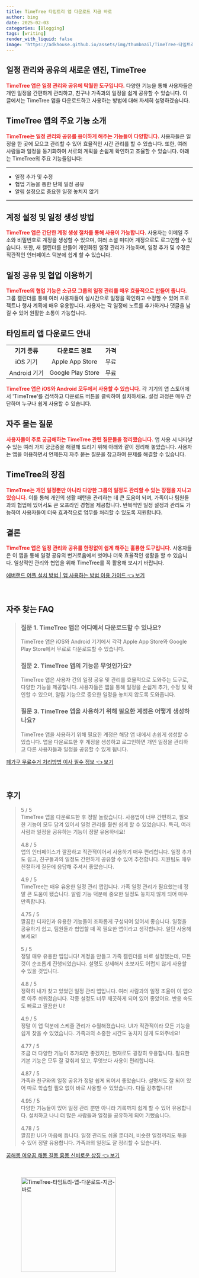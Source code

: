 ```yaml
---
title: TimeTree 타임트리 앱 다운로드 지금 바로
author: bing
date: 2025-02-03
categories: [Blogging]
tags: [writing]
render_with_liquid: false
image: 'https://adkhouse.github.io/assets/img/thumbnail/TimeTree-타임트리-앱-다운로드-지금-바로.webp'
---
```



<h2 id='일정 관리와 공유의 새로운 엔진, TimeTree'>일정 관리와 공유의 새로운 엔진, TimeTree</h2>

<p><b><span style="color: #ee2323;">TimeTree 앱은 일정 관리와 공유에 탁월한 도구입니다.</span></b> 다양한 기능을 통해 사용자들은 개인 일정을 간편하게 관리하고, 친구나 가족과의 일정을 쉽게 공유할 수 있습니다. 이 글에서는 TimeTree 앱을 다운로드하고 사용하는 방법에 대해 자세히 설명하겠습니다.</p>

<h2 id='TimeTree 앱의 주요 기능 소개'>TimeTree 앱의 주요 기능 소개</h2>

<p><b><span style="color: #ee2323;">TimeTree는 일정 관리와 공유를 용이하게 해주는 기능들이 다양합니다.</span></b> 사용자들은 일정을 한 곳에 모으고 관리할 수 있어 효율적인 시간 관리를 할 수 있습니다. 또한, 여러 사람들과 일정을 동기화하여 서로의 계획을 손쉽게 확인하고 조율할 수 있습니다. 아래는 TimeTree의 주요 기능들입니다:</p>

<hr />

<ul>
    <li>일정 추가 및 수정</li>
    <li>협업 기능을 통한 단체 일정 공유</li>
    <li>알림 설정으로 중요한 일정 놓치지 않기</li>
</ul>

<hr />

<h2 id='계정 설정 및 일정 생성 방법'>계정 설정 및 일정 생성 방법</h2>

<p><b><span style="color: #ee2323;">TimeTree 앱은 간단한 계정 생성 절차를 통해 사용이 가능합니다.</span></b> 사용자는 이메일 주소와 비밀번호로 계정을 생성할 수 있으며, 여러 소셜 미디어 계정으로도 로그인할 수 있습니다. 또한, 새 캘린더를 만들어 개인화된 일정 관리가 가능하며, 일정 추가 및 수정은 직관적인 인터페이스 덕분에 쉽게 할 수 있습니다.</p>

<h2 id='일정 공유 및 협업 이용하기'>일정 공유 및 협업 이용하기</h2>

<p><b><span style="color: #ee2323;">TimeTree의 협업 기능은 소규모 그룹의 일정 관리를 매우 효율적으로 만들어 줍니다.</span></b> 그룹 캘린더를 통해 여러 사용자들이 실시간으로 일정을 확인하고 수정할 수 있어 프로젝트나 행사 계획에 매우 유용합니다. 사용자는 각 일정에 노트를 추가하거나 댓글을 남길 수 있어 원활한 소통이 가능합니다.</p>

<h2 id='타임트리 앱 다운로드 안내'>타임트리 앱 다운로드 안내</h2>

<table>
    <tr>
        <td style="text-align: center; height: 17px;"><b>기기 종류</b></td>
        <td style="text-align: center; height: 17px;"><b>다운로드 경로</b></td>
        <td style="text-align: center; height: 17px;"><b>가격</b></td>
    </tr>
    <tr>
        <td style="text-align: center; height: 17px;">iOS 기기</td>
        <td style="text-align: center; height: 17px;">Apple App Store</td>
        <td style="text-align: center; height: 17px;">무료</td>
    </tr>
    <tr>
        <td style="text-align: center; height: 17px;">Android 기기</td>
        <td style="text-align: center; height: 17px;">Google Play Store</td>
        <td style="text-align: center; height: 17px;">무료</td>
    </tr>
</table>

<p><b><span style="color: #ee2323;">TimeTree 앱은 iOS와 Android 모두에서 사용할 수 있습니다.</span></b> 각 기기의 앱 스토어에서 'TimeTree'를 검색하고 다운로드 버튼을 클릭하여 설치하세요. 설정 과정은 매우 간단하며 누구나 쉽게 사용할 수 있습니다.</p>

<h2 id='자주 묻는 질문'>자주 묻는 질문</h2>

<p><b><span style="color: #ee2323;">사용자들이 주로 궁금해하는 TimeTree 관련 질문들을 정리했습니다.</span></b> 앱 사용 시 나타날 수 있는 여러 가지 궁금증을 해결해 드리기 위해 아래와 같이 정리해 놓았습니다. 사용자는 앱을 이용하면서 언제든지 자주 묻는 질문을 참고하여 문제를 해결할 수 있습니다.</p>

<h2 id='TimeTree의 장점'>TimeTree의 장점</h2>

<p><b><span style="color: #ee2323;">TimeTree는 개인 일정뿐만 아니라 다양한 그룹의 일정도 관리할 수 있는 장점을 지니고 있습니다.</span></b> 이를 통해 개인의 생활 패턴을 관리하는 데 큰 도움이 되며, 가족이나 팀원들과의 협업에 있어서도 큰 오프라인 경험을 제공합니다. 반복적인 일정 설정과 관리도 가능하여 사용자들이 더욱 효과적으로 업무를 처리할 수 있도록 지원합니다.</p>

<h2 id='결론'>결론</h2>

<p><b><span style="color: #ee2323;">TimeTree 앱은 일정 관리와 공유를 한정없이 쉽게 해주는 훌륭한 도구입니다.</span></b> 사용자들은 이 앱을 통해 일정 공유의 번거로움에서 벗어나 더욱 효율적인 생활을 할 수 있습니다. 일상적인 관리와 협업을 위해 TimeTree를 꼭 활용해 보시기 바랍니다.</p>


<p><a class="click-button" title="에버랜드 어플 설치 방법 | 앱 사용하는 방법 이용 가이드" href="https://adkhouse.github.io/posts/%EC%97%90%EB%B2%84%EB%9E%9C%EB%93%9C-%EC%96%B4%ED%94%8C-%EC%84%A4%EC%B9%98-%EB%B0%A9%EB%B2%95-%EC%95%B1-%EC%82%AC%EC%9A%A9%ED%95%98%EB%8A%94-%EB%B0%A9%EB%B2%95-%EC%9D%B4%EC%9A%A9-%EA%B0%80%EC%9D%B4%EB%93%9C/" rel="dofollow">에버랜드 어플 설치 방법 | 앱 사용하는 방법 이용 가이드 👈 보기</a></p><br>
<h2 id='자주_찾는_FAQ'>자주 찾는 FAQ</h2>
<div itemscope="" itemtype="https://schema.org/FAQPage"> 
<blockquote> 
<div itemscope="" itemprop="mainEntity" itemtype="https://schema.org/Question"> 
<h3 itemprop="name">질문 1. TimeTree 앱은 어디에서 다운로드할 수 있나요?</h3> 
<div itemscope="" itemprop="acceptedAnswer" itemtype="https://schema.org/Answer"> 
<span itemprop="text"> 
<p>TimeTree 앱은 iOS와 Android 기기에서 각각 Apple App Store와 Google Play Store에서 무료로 다운로드할 수 있습니다.</p> 
</span> 
</div> 
</div> 
<div itemscope="" itemprop="mainEntity" itemtype="https://schema.org/Question"> 
<h3 itemprop="name">질문 2. TimeTree 앱의 기능은 무엇인가요?</h3> 
<div itemscope="" itemprop="acceptedAnswer" itemtype="https://schema.org/Answer"> 
<span itemprop="text"> 
<p>TimeTree 앱은 사용자 간의 일정 공유 및 관리를 효율적으로 도와주는 도구로, 다양한 기능을 제공합니다. 사용자들은 앱을 통해 일정을 손쉽게 추가, 수정 및 확인할 수 있으며, 알림 기능으로 중요한 일정을 놓치지 않도록 도와줍니다.</p> 
</span> 
</div> 
</div> 
<div itemscope="" itemprop="mainEntity" itemtype="https://schema.org/Question"> 
<h3 itemprop="name">질문 3. TimeTree 앱을 사용하기 위해 필요한 계정은 어떻게 생성하나요?</h3> 
<div itemscope="" itemprop="acceptedAnswer" itemtype="https://schema.org/Answer"> 
<span itemprop="text"> 
<p>TimeTree 앱을 사용하기 위해 필요한 계정은 해당 앱 내에서 손쉽게 생성할 수 있습니다. 앱을 다운로드한 후 계정을 생성하고 로그인하면 개인 일정을 관리하고 다른 사용자들과 일정을 공유할 수 있게 됩니다.</p> 
</span> 
</div> 
</div> 
</blockquote> 
</div>
<p><a class="click-button" title="폐가구 무료수거 처리방법 이사 필수 정보" href="https://adkhouse.github.io/posts/%ED%8F%90%EA%B0%80%EA%B5%AC-%EB%AC%B4%EB%A3%8C%EC%88%98%EA%B1%B0-%EC%B2%98%EB%A6%AC%EB%B0%A9%EB%B2%95-%EC%9D%B4%EC%82%AC-%ED%95%84%EC%88%98-%EC%A0%95%EB%B3%B4/" rel="dofollow">폐가구 무료수거 처리방법 이사 필수 정보 👈 보기</a></p><br>
<h2 id='후기'>후기</h2>
<div itemscope itemtype="https://schema.org/Product">
  <blockquote>
  <div itemprop="review" itemscope itemtype="https://schema.org/Review">
      <div itemprop="reviewRating" itemscope itemtype="https://schema.org/Rating"> <span itemprop="ratingValue">5</span> / <span itemprop="bestRating">5</span> </div>
      <span itemprop="reviewBody">TimeTree 앱을 다운로드한 후 정말 놀랐습니다. 사용법이 너무 간편하고, 필요한 기능이 모두 담겨 있어서 일정 관리를 훨씬 쉽게 할 수 있었습니다. 특히, 여러 사람과 일정을 공유하는 기능이 정말 유용하네요!</span>
  </div>
  <br>
  <div itemprop="review" itemscope itemtype="https://schema.org/Review">
      <div itemprop="reviewRating" itemscope itemtype="https://schema.org/Rating"> <span itemprop="ratingValue">4.8</span> / <span itemprop="bestRating">5</span> </div>
      <span itemprop="reviewBody">앱의 인터페이스가 깔끔하고 직관적이어서 사용하기 매우 편리합니다. 일정 추가도 쉽고, 친구들과의 일정도 간편하게 공유할 수 있어 추천합니다. 지원팀도 매우 친절하게 질문에 응답해 주셔서 좋았습니다.</span>
  </div>
  <br>
  <div itemprop="review" itemscope itemtype="https://schema.org/Review">
      <div itemprop="reviewRating" itemscope itemtype="https://schema.org/Rating"> <span itemprop="ratingValue">4.9</span> / <span itemprop="bestRating">5</span> </div>
      <span itemprop="reviewBody">TimeTree는 매우 유용한 일정 관리 앱입니다. 가족 일정 관리가 필요했는데 정말 큰 도움이 됐습니다. 알림 기능 덕분에 중요한 일정도 놓치지 않게 되어 매우 만족합니다.</span>
  </div>
  <br>
  <div itemprop="review" itemscope itemtype="https://schema.org/Review">
      <div itemprop="reviewRating" itemscope itemtype="https://schema.org/Rating"> <span itemprop="ratingValue">4.75</span> / <span itemprop="bestRating">5</span> </div>
      <span itemprop="reviewBody">깔끔한 디자인과 유용한 기능들이 조화롭게 구성되어 있어서 좋습니다. 일정을 공유하기 쉽고, 팀원들과 협업할 때 꼭 필요한 앱이라고 생각합니다. 일단 사용해보세요!</span>
  </div>
  <br>
  <div itemprop="review" itemscope itemtype="https://schema.org/Review">
      <div itemprop="reviewRating" itemscope itemtype="https://schema.org/Rating"> <span itemprop="ratingValue">5</span> / <span itemprop="bestRating">5</span> </div>
      <span itemprop="reviewBody">정말 매우 유용한 앱입니다! 계정을 만들고 가족 캘린더를 바로 설정했는데, 모든 것이 순조롭게 진행되었습니다. 설명도 상세해서 초보자도 어렵지 않게 사용할 수 있을 것입니다.</span>
  </div>
  <br>
  <div itemprop="review" itemscope itemtype="https://schema.org/Review">
      <div itemprop="reviewRating" itemscope itemtype="https://schema.org/Rating"> <span itemprop="ratingValue">4.8</span> / <span itemprop="bestRating">5</span> </div>
      <span itemprop="reviewBody">정확히 내가 찾고 있었던 일정 관리 앱입니다. 여러 사람과의 일정 조율이 이 앱으로 아주 쉬워졌습니다. 각종 설정도 너무 깨끗하게 되어 있어 좋았어요. 반응 속도도 빠르고 깔끔한 UI!</span>
  </div>
  <br>
  <div itemprop="review" itemscope itemtype="https://schema.org/Review">
      <div itemprop="reviewRating" itemscope itemtype="https://schema.org/Rating"> <span itemprop="ratingValue">4.9</span> / <span itemprop="bestRating">5</span> </div>
      <span itemprop="reviewBody">정말 이 앱 덕분에 스케줄 관리가 수월해졌습니다. UI가 직관적이라 모든 기능을 쉽게 찾을 수 있었습니다. 가족과의 소중한 시간도 놓치지 않게 도와주네요!</span>
  </div>
  <br>
  <div itemprop="review" itemscope itemtype="https://schema.org/Review">
      <div itemprop="reviewRating" itemscope itemtype="https://schema.org/Rating"> <span itemprop="ratingValue">4.77</span> / <span itemprop="bestRating">5</span> </div>
      <span itemprop="reviewBody">조금 더 다양한 기능이 추가되면 좋겠지만, 현재로도 굉장히 유용합니다. 필요한 기본 기능은 모두 잘 갖춰져 있고, 무엇보다 사용이 편리합니다.</span>
  </div>
  <br>
  <div itemprop="review" itemscope itemtype="https://schema.org/Review">
      <div itemprop="reviewRating" itemscope itemtype="https://schema.org/Rating"> <span itemprop="ratingValue">4.87</span> / <span itemprop="bestRating">5</span> </div>
      <span itemprop="reviewBody">가족과 친구와의 일정 공유가 정말 쉽게 되어서 좋았습니다. 설명서도 잘 되어 있어 따로 학습할 필요 없이 바로 사용할 수 있었습니다. 다들 강추합니다!</span>
  </div>
  <br>
  <div itemprop="review" itemscope itemtype="https://schema.org/Review">
      <div itemprop="reviewRating" itemscope itemtype="https://schema.org/Rating"> <span itemprop="ratingValue">4.95</span> / <span itemprop="bestRating">5</span> </div>
      <span itemprop="reviewBody">다양한 기능들이 있어 일정 관리 뿐만 아니라 기록까지 쉽게 할 수 있어 유용합니다. 설치하고 나니 더 많은 사람들과 일정을 공유하게 되어 기뻤습니다.</span>
  </div>
  <br>
  <div itemprop="review" itemscope itemtype="https://schema.org/Review">
      <div itemprop="reviewRating" itemscope itemtype="https://schema.org/Rating"> <span itemprop="ratingValue">4.78</span> / <span itemprop="bestRating">5</span> </div>
      <span itemprop="reviewBody">깔끔한 UI가 마음에 듭니다. 일정 관리도 쉬울 뿐더러, 비슷한 일정끼리도 묶을 수 있어 정말 유용합니다. 가족과의 일정도 잘 정리할 수 있습니다.</span>
  </div>
  </blockquote>
</div>
<p><a class="click-button" title="꿈해몽 여우꿈 해몽 길몽 흉몽 신비로운 상징" href="https://adkhouse.github.io/posts/%EA%BF%88%ED%95%B4%EB%AA%BD-%EC%97%AC%EC%9A%B0%EA%BF%88-%ED%95%B4%EB%AA%BD-%EA%B8%B8%EB%AA%BD-%ED%9D%89%EB%AA%BD-%EC%8B%A0%EB%B9%84%EB%A1%9C%EC%9A%B4-%EC%83%81%EC%A7%95/" rel="dofollow">꿈해몽 여우꿈 해몽 길몽 흉몽 신비로운 상징 👈 보기</a></p><br>
<figure class="image"><img src="https://adkhouse.github.io/assets/img/thumbnail/TimeTree-타임트리-앱-다운로드-지금-바로.webp" alt="TimeTree-타임트리-앱-다운로드-지금-바로" width="256" height="256"></figure>